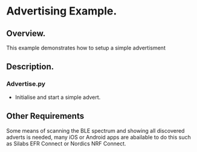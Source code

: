 # Advertising Example.

## Overview.
This example demonstrates how to setup a simple advertisment


## Description.
### Advertise.py
- Initialise and start a simple advert.


## Other Requirements
Some means of scanning the BLE spectrum and showing all discovered adverts is needed, many iOS or Android apps are abailable to do this such as Silabs EFR Connect or Nordics NRF Connect.

